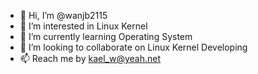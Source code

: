 - 👋 Hi, I’m @wanjb2115
- 👀 I’m interested in Linux Kernel
- 🌱 I’m currently learning Operating System
- 💞️ I’m looking to collaborate on Linux Kernel Developing
- 📫 Reach me by kael_w@yeah.net

<!---
wanjb2115/wanjb2115 is a ✨ special ✨ repository because its `README.md` (this file) appears on your GitHub profile.
You can click the Preview link to take a look at your changes.
--->
